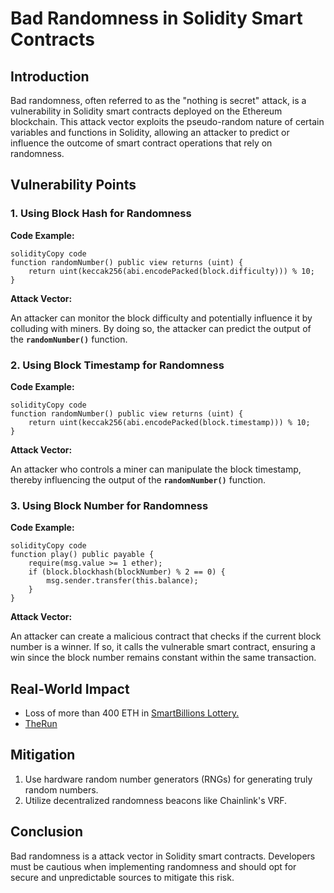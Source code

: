 
# **Bad Randomness in Solidity Smart Contracts**

## **Introduction**

Bad randomness, often referred to as the "nothing is secret" attack, is a vulnerability in Solidity smart contracts deployed on the Ethereum blockchain. This attack vector exploits the pseudo-random nature of certain variables and functions in Solidity, allowing an attacker to predict or influence the outcome of smart contract operations that rely on randomness.

## **Vulnerability Points**

### **1. Using Block Hash for Randomness**

**Code Example:**

```solidity
solidityCopy code
function randomNumber() public view returns (uint) {
    return uint(keccak256(abi.encodePacked(block.difficulty))) % 10;
}

```

**Attack Vector:**

An attacker can monitor the block difficulty and potentially influence it by colluding with miners. By doing so, the attacker can predict the output of the **`randomNumber()`** function.

### **2. Using Block Timestamp for Randomness**

**Code Example:**

```solidity
solidityCopy code
function randomNumber() public view returns (uint) {
    return uint(keccak256(abi.encodePacked(block.timestamp))) % 10;
}

```

**Attack Vector:**

An attacker who controls a miner can manipulate the block timestamp, thereby influencing the output of the **`randomNumber()`** function.

### **3. Using Block Number for Randomness**

**Code Example:**

```solidity
solidityCopy code
function play() public payable {
    require(msg.value >= 1 ether);
    if (block.blockhash(blockNumber) % 2 == 0) {
        msg.sender.transfer(this.balance);
    }
}

```

**Attack Vector:**

An attacker can create a malicious contract that checks if the current block number is a winner. If so, it calls the vulnerable smart contract, ensuring a win since the block number remains constant within the same transaction.

## **Real-World Impact**

- Loss of more than 400 ETH in [SmartBillions Lottery.](https://www.reddit.com/r/ethereum/comments/74d3dc/smartbillions_lottery_contract_just_got_hacked/)
- [TheRun](https://hrishiolickel.medium.com/why-smart-contracts-fail-undiscovered-bugs-and-what-we-can-do-about-them-119aa2843007)

## **Mitigation**

1. Use hardware random number generators (RNGs) for generating truly random numbers.
2. Utilize decentralized randomness beacons like Chainlink's VRF.

## **Conclusion**

Bad randomness is a  attack vector in Solidity smart contracts. Developers must be cautious when implementing randomness and should opt for secure and unpredictable sources to mitigate this risk.

